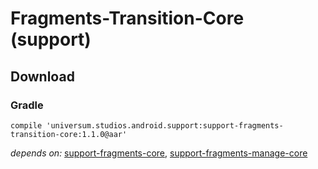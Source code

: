 Fragments-Transition-Core (support)
===============

## Download ##

### Gradle ###

    compile 'universum.studios.android.support:support-fragments-transition-core:1.1.0@aar'

_depends on:_
[support-fragments-core](https://github.com/universum-studios/android_fragments/tree/support-master/library-core),
[support-fragments-manage-core](https://github.com/universum-studios/android_fragments/tree/support-master/library-manage-core)